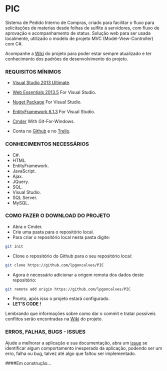 # PIC
Sistema de Pedido Interno de Compras, criado para facilitar o fluxo para solicitações de materias desde folhas de sulfite á servidores, com fluxo de aprovação e acompanhamento de status.
Solução web para ser usada localmente, utilizado o modelo de projeto MVC (Model-View-Controller) com C#.

Acompanhe a [Wiki](https://github.com/lpgoncalves/PIC/wiki) do projeto para poder estar sempre atualizado e ter conhecimento dos padrões de desenvolvimento do projeto.

### REQUISITOS MÍNIMOS
- [Visual Studio 2013 Ultimate](https://www.microsoft.com/pt-br/download/details.aspx?id=48129).

- [Web Essentials 2013.5](https://visualstudiogallery.msdn.microsoft.com/56633663-6799-41d7-9df7-0f2a504ca361) For Visual Studio.
 
- [Nuget Package](https://visualstudiogallery.msdn.microsoft.com/4ec1526c-4a8c-4a84-b702-b21a8f5293ca) For Visual Studio.
 
- [EntityFramework 6.1.3](https://www.nuget.org/packages/EntityFramework) For Visual Studio.

- [Cmder](http://cmder.net/) With Git-For-Windows.

- Conta no [Github](https://github.com) e no [Trello](https://trello.com).

### CONHECIMENTOS NECESSÁRIOS
- C#.
- HTML.
- EntityFramework.
- JavaScript.
- Ajax.
- JQuery.
- SQL.
- Visual Studio.
- SQL Server.
- MySQL.

### COMO FAZER O DOWNLOAD DO PROJETO
- Abra o Cmder.
- Crie uma pasta para o repositório local.
- Para criar o repositório local nesta pasta digite:
```sh
git init
```
- Clone o repositório do Github para o seu repositório local:
```sh
git clone https://github.com/lpgoncalves/PIC
```
- Agora é necessário adicionar a origem remota dos dados deste repositório:
```sh
git remote add origin https://github.com/lpgoncalves/PIC
```
- Pronto, após isso o projeto estará configurado.
- **LET'S CODE !**

Lembrando que informações sobre como dar o commit e tratar possíveis conflitos serão encontradas na [Wiki](https://github.com/lpgoncalves/PIC/wiki) do projeto.

### ERROS, FALHAS, BUGS - ISSUES
Ajude a melhorar a aplicação e sua documentação, abra um [issue](https://github.com/lpgoncalves/PIC/issues/new) se identificar algum comportamento inesperado da aplicação, podendo ser um erro, falha ou bug, talvez até algo que faltou ser implementado.

####Em construção...
